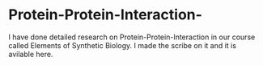 # Protein-Protein-Interaction-

I have done detailed research on Protein-Protein-Interaction in our course called Elements of Synthetic Biology. 
I made the scribe on it and it is avilable here.

